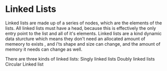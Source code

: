 # Linked Lists

Linked lists are made up of a series of nodes, which are the elements of the lists. All linked lists must have  a head, because this is effectively the only entry point to the list and all of it's elements.
Linked lists are a kind dynamic data sturcture which means they don't need an allocated amount of memeory to  exists , and i'ts shape and size can change, and the amount of memory it needs can change as well.

There are three kinds of linked lists:
Singly linked lists
Doubly linked lists
Circular Linked list